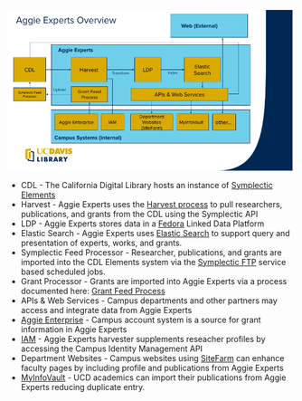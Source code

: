 ![Overview of the Aggie Experts Dataflow](Aggie-Experts-Overview.png)

- CDL - The California Digital Library hosts an instance of [Symplectic Elements](https://www.symplectic.co.uk/theelementsplatform/)
- Harvest - Aggie Experts uses the [Harvest process](experts-deploy-harvest.md) to pull researchers, publications, and grants from the CDL using the Symplectic API
- LDP - Aggie Experts stores data in a [Fedora](https://wiki.lyrasis.org/display/FF/Fedora+Repository+Home) Linked Data Platform
- Elastic Search - Aggie Experts uses [Elastic Search](digital_objects.org) to support query and presentation of experts, works, and grants.  
- Symplectic Feed Processor - Researcher, publications, and grants are imported into the CDL Elements system via the [Symplectic FTP](https://support.symplectic.co.uk/support/solutions/articles/6000271954-secure-ftp-server-access) service based scheduled jobs.
- Grant Processor - Grants are imported into Aggie Experts via a process documented here: [Grant Feed Process](grant-feed.md)
- APIs & Web Services - Campus departments and other partners may access and integrate data from Aggie Experts
- [Aggie Enterprise](https://aggieenterprise.ucdavis.edu/) - Campus account system is a source for grant information in Aggie Experts
- [IAM](https://iet-ws.ucdavis.edu/iet-ws/#/home) - Aggie Experts harvester supplements reseacher profiles by accessing the Campus Identity Management API
- Department Websites - Campus websites using [SiteFarm](https://sitefarm.ucdavis.edu/) can enhance faculty pages by including profile and publications from Aggie Experts 
- [MyInfoVault](https://academicaffairs.ucdavis.edu/myinfovault) - UCD academics can import their publications from Aggie Experts reducing duplicate entry.
